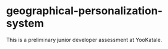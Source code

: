# geographical-personalization-system
This is a preliminary junior developer assessment at YooKatale.
